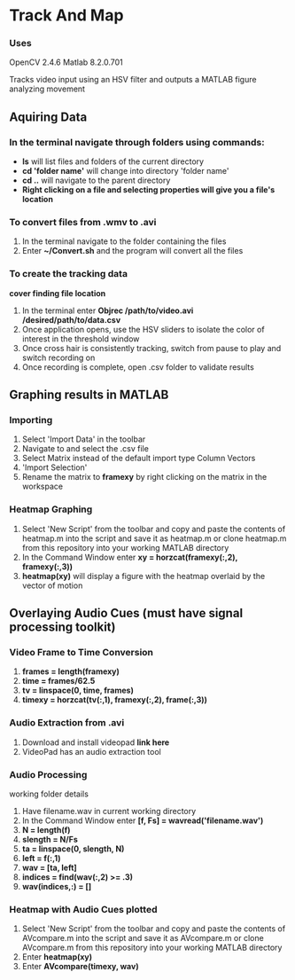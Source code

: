 Track And Map
===========
### Uses
OpenCV 2.4.6
Matlab 8.2.0.701

Tracks video input using an HSV filter and outputs a MATLAB figure analyzing movement
## 

## Aquiring Data
### In the terminal navigate through folders using commands:
- **ls** will list files and folders of the current directory
- **cd 'folder name'** will change into directory 'folder name'
- **cd ..** will navigate to the parent directory
- **Right clicking on a file and selecting properties will give you a file's location**

### To convert files from .wmv to .avi
1. In the terminal navigate to the folder containing the files
2. Enter **~/Convert.sh** and the program will convert all the files

### To create the tracking data
**cover finding file location**
1. In the terminal enter **Objrec /path/to/video.avi /desired/path/to/data.csv**
2. Once application opens, use the HSV sliders to isolate the color of interest in the threshold window
3. Once cross hair is consistently tracking, switch from pause to play and switch recording on
4. Once recording is complete, open .csv folder to validate results

## Graphing results in MATLAB
### Importing
1. Select 'Import Data' in the toolbar
2. Navigate to and select the .csv file
3. Select Matrix instead of the default import type Column Vectors
4. 'Import Selection'
5. Rename the matrix to **framexy** by right clicking on the matrix in the workspace

### Heatmap Graphing
1.  Select 'New Script' from the toolbar and copy and paste the contents of heatmap.m into the script and save it as heatmap.m or clone heatmap.m from this repository into your working MATLAB directory
2. In the Command Window enter **xy = horzcat(framexy(:,2), framexy(:,3))**
3. **heatmap(xy)** will display a figure with the heatmap overlaid by the vector of motion

## Overlaying Audio Cues (must have signal processing toolkit)
### Video Frame to Time Conversion
1. **frames = length(framexy)**
2. **time = frames/62.5**
3. **tv = linspace(0, time, frames)**
4. **timexy = horzcat(tv(:,1), framexy(:,2), frame(:,3))**

### Audio Extraction from .avi
1. Download and install videopad **link here**
2. VideoPad has an audio extraction tool

### Audio Processing
working folder details
1. Have filename.wav in current working directory
2. In the Command Window enter **[f, Fs] = wavread('filename.wav')**
3. **N = length(f)**
4. **slength = N/Fs**
5. **ta = linspace(0, slength, N)**
6. **left = f(:,1)**
7. **wav = [ta, left]**
8. **indices = find(wav(:,2) >= .3)**
9. **wav(indices,:) = []**

### Heatmap with Audio Cues plotted
1.  Select 'New Script' from the toolbar and copy and paste the contents of AVcompare.m into the script and save it as AVcompare.m or clone AVcompare.m from this repository into your working MATLAB directory
2. Enter **heatmap(xy)**
3. Enter **AVcompare(timexy, wav)**







  